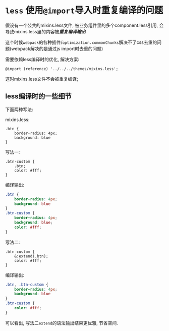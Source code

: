 # `less` 使用`@import`导入时重复编译的问题

假设有一个公共的mixins.less文件, 被业务组件里的多个component.less引用, 会导致mixins.less里的内容被***重复编译输出***

这个时候`webpack`的各种插件/`optimization.commonChunks`解决不了css去重的问题(webpack解决的是通过js import时去重的问题)

需要依赖less编译时的优化, 解决方案:
```less
@import (reference) '../../../themes/mixins.less';
```

这时mixins.less文件不会被重复编译;

## less编译时的一些细节

下面两种写法:

mixins.less: 
```less
.btn {
    border-radius: 4px;
    background: blue
}
```
写法一:
```less
.btn-custom {
    .btn;
    color: #fff;
}
```
编译输出:
```css
.btn {
    border-radius: 4px;
    background: blue
}
.btn-custom {
    border-radius: 4px;
    background: blue;
    color: #fff;
}
```

写法二:
```less
.btn-custom {
    &:extend(.btn);
    color: #fff;
}
```
编译输出:
```css
.btn, .btn-custom {
    border-radius: 4px;
    background: blue
}
.btn-custom {
    color: #fff;
}
```

可以看出, 写法二`extend`的语法输出结果更优雅, 节省空间.

